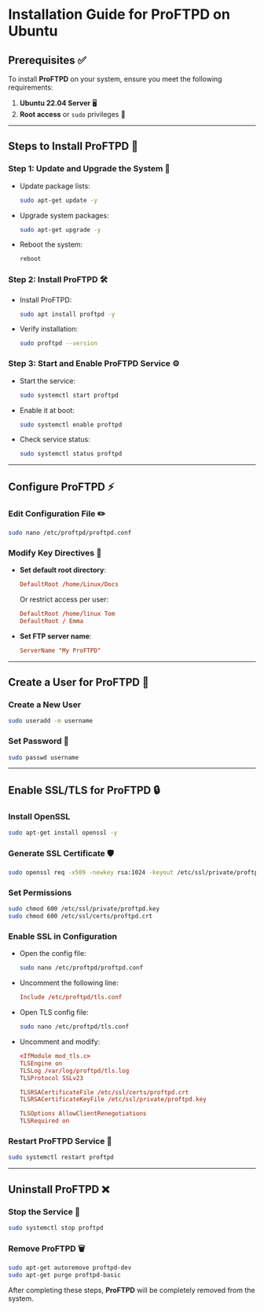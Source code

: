 # **Installation Guide for ProFTPD on Ubuntu**

## **Prerequisites** ✅
To install **ProFTPD** on your system, ensure you meet the following requirements:
1. **Ubuntu 22.04 Server** 🖥️
2. **Root access** or `sudo` privileges 🔑

---

## **Steps to Install ProFTPD** 📌

### **Step 1: Update and Upgrade the System** 🔄
- Update package lists:
  ```bash
  sudo apt-get update -y
  ```
- Upgrade system packages:
  ```bash
  sudo apt-get upgrade -y
  ```
- Reboot the system:
  ```bash
  reboot
  ```

### **Step 2: Install ProFTPD** 🛠️
- Install ProFTPD:
  ```bash
  sudo apt install proftpd -y
  ```
- Verify installation:
  ```bash
  sudo proftpd --version
  ```

### **Step 3: Start and Enable ProFTPD Service** ⚙️
- Start the service:
  ```bash
  sudo systemctl start proftpd
  ```
- Enable it at boot:
  ```bash
  sudo systemctl enable proftpd
  ```
- Check service status:
  ```bash
  sudo systemctl status proftpd
  ```

---

## **Configure ProFTPD** ⚡

### **Edit Configuration File** ✏️
```bash
sudo nano /etc/proftpd/proftpd.conf
```

### **Modify Key Directives** 🔧
- **Set default root directory**:
  ```conf
  DefaultRoot /home/Linux/Docs
  ```
  Or restrict access per user:
  ```conf
  DefaultRoot /home/linux Tom
  DefaultRoot / Emma
  ```
- **Set FTP server name**:
  ```conf
  ServerName "My ProFTPD"
  ```

---

## **Create a User for ProFTPD** 👤

### **Create a New User**
```bash
sudo useradd -m username
```

### **Set Password** 🔐
```bash
sudo passwd username
```

---

## **Enable SSL/TLS for ProFTPD** 🔒

### **Install OpenSSL**
```bash
sudo apt-get install openssl -y
```

### **Generate SSL Certificate** 🛡️
```bash
sudo openssl req -x509 -newkey rsa:1024 -keyout /etc/ssl/private/proftpd.key -out /etc/ssl/certs/proftpd.crt -nodes -days 365
```

### **Set Permissions**
```bash
sudo chmod 600 /etc/ssl/private/proftpd.key
sudo chmod 600 /etc/ssl/certs/proftpd.crt
```

### **Enable SSL in Configuration**
- Open the config file:
  ```bash
  sudo nano /etc/proftpd/proftpd.conf
  ```
- Uncomment the following line:
  ```conf
  Include /etc/proftpd/tls.conf
  ```
- Open TLS config file:
  ```bash
  sudo nano /etc/proftpd/tls.conf
  ```
- Uncomment and modify:
  ```conf
  <IfModule mod_tls.c>
  TLSEngine on
  TLSLog /var/log/proftpd/tls.log
  TLSProtocol SSLv23

  TLSRSACertificateFile /etc/ssl/certs/proftpd.crt
  TLSRSACertificateKeyFile /etc/ssl/private/proftpd.key

  TLSOptions AllowClientRenegotiations
  TLSRequired on
  ```

### **Restart ProFTPD Service** 🔄
```bash
sudo systemctl restart proftpd
```

---

## **Uninstall ProFTPD** ❌

### **Stop the Service** 🚫
```bash
sudo systemctl stop proftpd
```

### **Remove ProFTPD** 🗑️
```bash
sudo apt-get autoremove proftpd-dev
sudo apt-get purge proftpd-basic
```

After completing these steps, **ProFTPD** will be completely removed from the system.

